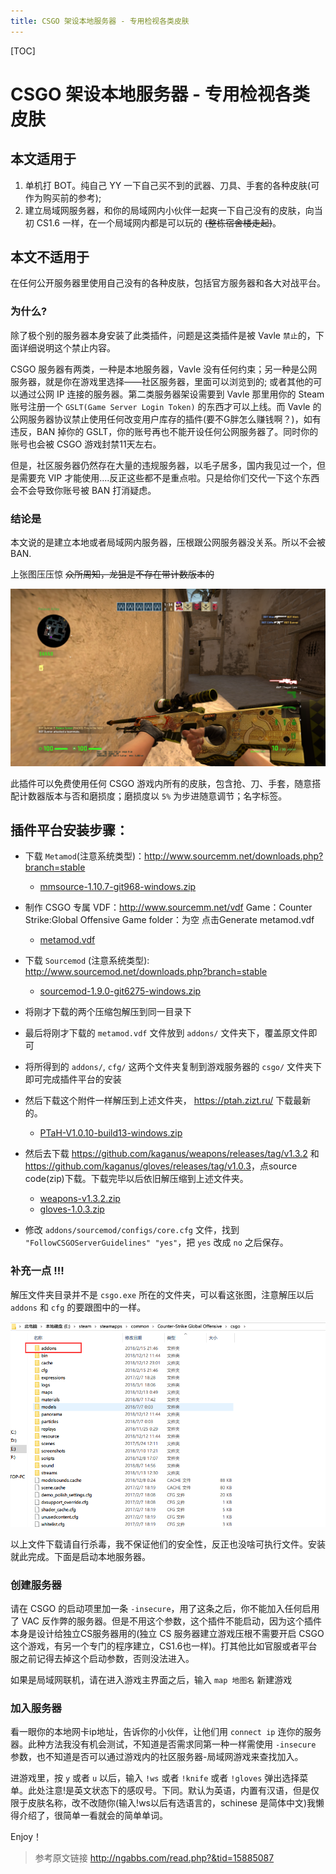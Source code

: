 ```yaml
---
title: CSGO 架设本地服务器 - 专用检视各类皮肤
---
```


[TOC]

# CSGO 架设本地服务器 - 专用检视各类皮肤

## 本文适用于

1. 单机打 BOT。纯自己 YY 一下自己买不到的武器、刀具、手套的各种皮肤(可作为购买前的参考);
2. 建立局域网服务器，和你的局域网内小伙伴一起爽一下自己没有的皮肤，向当初 CS1.6 一样，在一个局域网内都是可以玩的 ~~(整栋宿舍楼走起)~~。

## 本文不适用于

在任何公开服务器里使用自己没有的各种皮肤，包括官方服务器和各大对战平台。

### 为什么?

除了极个别的服务器本身安装了此类插件，问题是这类插件是被 Vavle `禁止`的，下面详细说明这个禁止内容。

CSGO 服务器有两类，一种是本地服务器，Vavle 没有任何约束；另一种是公网服务器，就是你在游戏里选择——社区服务器，里面可以浏览到的; 或者其他的可以通过公网 IP 连接的服务器。第二类服务器架设需要到 Vavle 那里用你的 Steam 账号注册一个 `GSLT(Game Server Login Token)` 的东西才可以上线。而 Vavle 的公网服务器协议禁止使用任何改变用户库存的插件(要不G胖怎么赚钱啊？)，如有违反，BAN 掉你的 GSLT，你的账号再也不能开设任何公网服务器了。同时你的账号也会被 CSGO 游戏封禁11天左右。

但是，社区服务器仍然存在大量的违规服务器，以毛子居多，国内我见过一个，但是需要充 VIP 才能使用....反正这些都不是重点啦。只是给你们交代一下这个东西会不会导致你账号被 BAN 打消疑虑。

### 结论是

本文说的是建立本地或者局域网内服务器，压根跟公网服务器没关系。所以不会被 BAN.

上张图压压惊 ~~众所周知，龙狙是不存在带计数版本的~~

![img](CSGOLocalServer_Skins/dragonLore.png)

此插件可以免费使用任何 CSGO 游戏内所有的皮肤，包含抢、刀、手套，随意搭配计数器版本与否和磨损度；磨损度以 `5%` 为步进随意调节；名字标签。

## 插件平台安装步骤：

- 下载 `Metamod`(注意系统类型)：<http://www.sourcemm.net/downloads.php?branch=stable>
  - [mmsource-1.10.7-git968-windows.zip](CSGOLocalServer_Skins/mmsource-1.10.7-git968-windows.zip)

- 制作 CSGO 专属 VDF：<http://www.sourcemm.net/vdf> 
  Game：Counter Strike:Global Offensive
  Game folder：为空
  点击Generate metamod.vdf
  - [metamod.vdf](CSGOLocalServer_Skins/metamod.vdf)

- 下载 `Sourcemod` (注意系统类型): <http://www.sourcemod.net/downloads.php?branch=stable>
  - [sourcemod-1.9.0-git6275-windows.zip](CSGOLocalServer_Skins/sourcemod-1.9.0-git6275-windows.zip)

- 将刚才下载的两个压缩包解压到同一目录下

- 最后将刚才下载的 `metamod.vdf` 文件放到 `addons/` 文件夹下，覆盖原文件即可

- 将所得到的 `addons/`, `cfg/` 这两个文件夹复制到游戏服务器的 `csgo/` 文件夹下即可完成插件平台的安装

- 然后下载这个附件一样解压到上述文件夹， <https://ptah.zizt.ru/> 下载最新的。
  - [PTaH-V1.0.10-build13-windows.zip](CSGOLocalServer_Skins/PTaH-V1.0.10-build13-windows.zip)

- 然后去下载 <https://github.com/kaganus/weapons/releases/tag/v1.3.2> 和 <https://github.com/kaganus/gloves/releases/tag/v1.0.3>，点source code(zip)下载。下载完毕以后依旧解压缩到上述文件夹。
  - [weapons-v1.3.2.zip](CSGOLocalServer_Skins/weapons-v1.3.2.zip)
  - [gloves-1.0.3.zip](CSGOLocalServer_Skins/gloves-1.0.3.zip)

- 修改 `addons/sourcemod/configs/core.cfg` 文件，找到 `"FollowCSGOServerGuidelines" "yes"`，把 `yes` 改成 `no` 之后保存。

### 补充一点 !!!

解压文件夹目录并不是 `csgo.exe` 所在的文件夹，可以看这张图，注意解压以后 `addons` 和 `cfg` 的要跟图中的一样。

![img](CSGOLocalServer_Skins/file_path.png)

以上文件下载请自行杀毒，我不保证他们的安全性，反正也没啥可执行文件。安装就此完成。下面是启动本地服务器。

### 创建服务器

请在 CSGO 的启动项里加一条 `-insecure`，用了这条之后，你不能加入任何启用了 VAC 反作弊的服务器。但是不用这个参数，这个插件不能启动，因为这个插件本身是设计给独立CS服务器用的(独立 CS 服务器建立游戏压根不需要开启 CSGO 这个游戏，有另一个专门的程序建立，CS1.6也一样)。打其他比如官服或者平台服之前记得去掉这个启动参数，否则没法进入。

如果是局域网联机，请在进入游戏主界面之后，输入 `map 地图名` 新建游戏

### 加入服务器

看一眼你的本地网卡ip地址，告诉你的小伙伴，让他们用 `connect ip` 连你的服务器。此种方法我没有机会测试，不知道是否需求同第一种一样需使用 `-insecure` 参数，也不知道是否可以通过游戏内的社区服务器-局域网游戏来查找加入。

进游戏里，按 `y` 或者 `u` 以后，输入 `!ws` 或者 `!knife` 或者 `!gloves` 弹出选择菜单。此处注意!是英文状态下的感叹号。下同。默认为英语，内置有汉语，但是仅限于皮肤名称，改不改随你(输入!ws以后有选语言的，schinese 是简体中文)我懒得介绍了，很简单一看就会的简单单词。

Enjoy！

> 参考原文链接 <http://ngabbs.com/read.php?&tid=15885087>